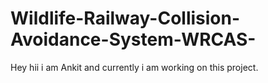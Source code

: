 # Wildlife-Railway-Collision-Avoidance-System-WRCAS-
Hey hii i am Ankit and currently i am working on this project.
